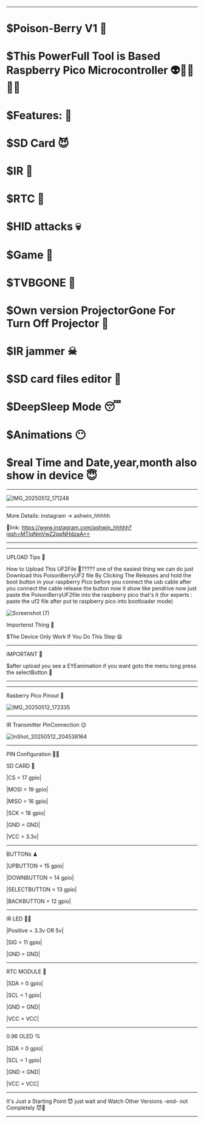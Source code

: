_______________________________________________________________________
# $Poison-Berry V1 🐋
# $This PowerFull Tool is Based Raspberry Pico Microcontroller 👽🐱‍👓🐱‍🏍
# $Features: 🤑
# $SD Card 😈
# $IR 👹
# $RTC 👺
# $HID attacks 💀
# $Game 🥶
# $TVBGONE 🥵
# $Own version ProjectorGone For Turn Off Projector 👾
# $IR jammer ☠
# $SD card files editor 👻
# $DeepSleep Mode 😴
# $Animations 😶
# $real Time and Date,year,month also show in device 😇
_______________________________________________________________________
![IMG_20250512_171248](https://github.com/user-attachments/assets/b766bbdc-9257-45e4-90f7-e662d7c0eda3)
________________________________________________________________________
More Details: instagram -> ashwin_hhhhh

🔗link: https://www.instagram.com/ashwin_hhhhh?igsh=MTlqNmVwZ2ppNHdzaA==
________________________________________________________________________
________________________________
UPLOAD Tips 🤗

How to Upload This UF2File 🤔????? 
one of the easiest thing we can do 
just Download this PoisonBerryUF2 file By Clicking The Releases and hold the boot button in your raspberry Pico before you connect the usb cable after you connect the cable release the button  now it show like pendrive now just paste the PoisonBerryUF2file into the raspberry pico that's it 
(for experts : paste the uf2 file after put te raspberry pico into bootloader mode)

![Screenshot (7)](https://github.com/user-attachments/assets/c47301ac-52c3-4ae8-a133-e647b7a6a19b)

Importenst Thing 🌟

$The Device Only Work If You Do This Step 😫
________________________________
IMPORTANT 🌟

$after upload you see a EYEanimation if you want goto the menu long press the selectButton 🖤
_______________________________

_______________________
Rasberry Pico Pinout 🥰

![IMG_20250512_172335](https://github.com/user-attachments/assets/c76c02b4-a763-4cab-ba6a-05912527c137)
_______________________
IR Transmitter PinConnection 😉

![InShot_20250512_204538164](https://github.com/user-attachments/assets/a510a836-fc97-4e76-9610-9ccbf21ee4a6)


_______________________________
PIN Configuration 🐱‍👤

SD CARD 🤠 

|CS = 17 gpio|

|MOSI = 19 gpio|

|MISO = 16 gpio|

|SCK = 18 gpio|

|GND = GND|

|VCC = 3.3v|
_________________________________
BUTTONs ♟

|UPBUTTON = 15 gpio|

|DOWNBUTTON = 14 gpio|

|SELECTBUTTON = 13 gpio|

|BACKBUTTON = 12 gpio|
_________________________________
IR LED  🏴‍☠️

|Positive = 3.3v OR 5v|

|SIG = 11 gpio|

|GND = GND|
_________________________________
RTC MODULE 🧭

|SDA = 0 gpio|

|SCL = 1 gpio|

|GND = GND|

|VCC = VCC|
_________________________________             
0.96 OLED 💘

|SDA = 0 gpio|

|SCL = 1 gpio|

|GND = GND|

|VCC = VCC|
________________________________
It's Just a Starting Point 😈
just wait and Watch Other Versions 
-end- 
not Completely 😈🤫
________________________________

